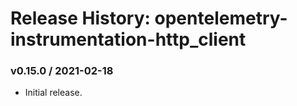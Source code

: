 # Release History: opentelemetry-instrumentation-http_client

### v0.15.0 / 2021-02-18

* Initial release.
